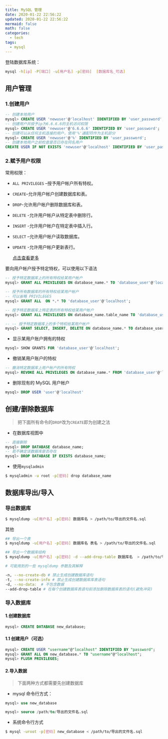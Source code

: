 ```yaml
---
title: MySQL 管理
date: 2020-01-22 22:56:22
updated: 2020-01-22 22:56:22
mermaid: false
math: false
categories:
  - tech
tags:
  - mysql
---
```


登陆数据库系统：

```bash
mysql -h[ip] -P[端口] -u[用户名] -p[密码]  [数据库名_可选]
```

## 用户管理

### 1.创建用户

```sql
-- 创建本地用户
mysql> CREATE USER 'newuser'@'localhost' IDENTIFIED BY 'user_password';
-- 创建用户并授予ip为6.6.6.6的主机访问权限
mysql> CREATE USER 'newuser'@'6.6.6.6' IDENTIFIED BY 'user_password';
-- 创建可以从任何主机连接的用户，使用'%'通配符作为主机部分
mysql> CREATE USER 'newuser'@'%' IDENTIFIED BY 'user_password';
-- 创建本地用户之前检查是否已存在同名用户
CREATE USER IF NOT EXISTS 'newuser'@'localhost' IDENTIFIED BY 'user_password';
```

### 2.赋予用户权限

常用权限：

- `ALL PRIVILEGES` –授予用户帐户所有特权。

- `CREATE`–允许用户帐户创建数据库和表。

- `DROP`-允许用户帐户删除数据库和表。

- `DELETE` -允许用户帐户从特定表中删除行。

- `INSERT` -允许用户帐户在特定表中插入行。

- `SELECT` –允许用户帐户读取数据库。

- `UPDATE` -允许用户帐户更新表行。

  [点击查看更多](https://dev.mysql.com/doc/refman/8.0/en/privileges-provided.html)

要向用户帐户授予特定特权，可以使用以下语法

```sql
-- 授予特定数据库上的所有特权给某用户帐户
mysql> GRANT ALL PRIVILEGES ON database_name.* TO 'database_user'@'localhost';

-- 授予所有数据库的所有特权给某用户帐户
-- 可以省略 PRIVILEGES
mysql> GRANT ALL  ON *.* TO 'database_user'@'localhost';

-- 授予特定数据库上特定表的所有特权给某用户帐户
mysql> GRANT ALL PRIVILEGES ON database_name.table_name TO 'database_user'@'localhost';

-- -- 授予特定数据库上的多个特权给某用户帐户
mysql> GRANT SELECT, INSERT, DELETE ON database_name.* TO database_user@'localhost';
```

- 显示某用户账户拥有的特权

```sql
mysql> SHOW GRANTS FOR 'database_user'@'localhost';
```

- 撤销某用户账户的特权

```sql
-- 撤消特定数据库上用户帐户的所有特权
mysql> REVOKE ALL PRIVILEGES ON database_name.* FROM 'database_user'@'localhost';
```

- 删除现有的 MySQL 用户帐户

```sql
mysql> DROP USER 'user'@'localhost'
```

## 创建/删除数据库

> 把下面所有命令的`DROP`改为`CREATE`即为创建之法

- 在数据库视图中

```sql
-- 直接删除
mysql> DROP DATABASE database_name;
-- 若不确定该数据库是否存在
mysql> DROP DATABASE IF EXISTS database_name;
```

- 使用`mysqladmin`

```bash
$ mysqladmin -u root -p[密码] drop database_name

```

## 数据库导出/导入

### 导出数据库

```bash
$ mysqldump -u[用户名] -p[密码] 数据库名 > /path/to/导出的文件名.sql
```

其他

```bash
## 导出一个表
$ mysqldump -u[用户名] -p[密码] 数据库名 表名 > /path/to/导出的文件名.sql

## 导出一个数据库结构
$ mysqldump -u[用户名] -p[密码] -d --add-drop-table 数据库名  > /path/to/导出的文件名.sql

# 可能用到的一些 mysqldump 参数及其解释

-n, --no-create-db # 禁止生成创建数据库语句
-t, --no-create-info # 禁止生成创建数据库库表语句
-d, --no-data:  # 不包含数据
--add-drop-table # 在每个创建数据库表语句前添加删除数据库表的语句(避免冲突)
```

### 导入数据库

#### 1.创建数据库

```sql
mysql> CREATE DATABASE new_database;
```

#### 1.1 创建用户（可选）

```sql
mysql> CREATE USER "username"@"localhost" IDENTIFIED BY "password";
mysql> GRANT ALL ON new_database.* TO "username"@"localhost";
mysql> FLUSH PRIVILEGES;
```

#### 2.导入数据

> 下面两种方式都需要先创建数据库

- mysql 命令行方式：

```sql
mysql> use new_database

mysql> source /path/to/导出的文件名.sql
```

- 系统命令行方式

```bash
$ mysql -uroot -p[密码] new_database < /path/to/导出的文件名.sql
```
